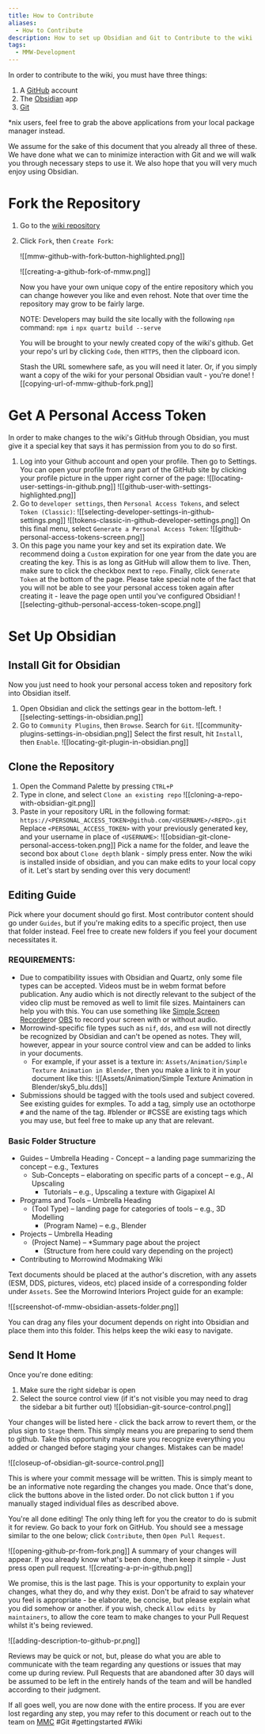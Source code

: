 ```yaml
---
title: How to Contribute
aliases:
  - How to Contribute
description: How to set up Obsidian and Git to Contribute to the wiki
tags:
  - MMW-Development
---
```


In order to contribute to the wiki, you must have three things:

1. A [GitHub](https://github.com) account
2. The [Obsidian](https://obsidian.md/) app 
3. [Git](https://git-scm.com/downloads)



 \*nix users, feel free to grab the above applications from your local package manager instead.

We assume for the sake of this document that you already all three of these. We have done what we can to minimize interaction with Git and we will walk you through necessary steps to use it. We also hope that you will very much enjoy using Obsidian.
# Fork the Repository

1. Go to the [wiki repository](https://github.com/morrowind-modding/wiki)
2. Click `Fork`, then `Create Fork`:
   
   ![[mmw-github-with-fork-button-highlighted.png]]
   
   ![[creating-a-github-fork-of-mmw.png]]
   
   Now you have your own unique copy of the entire repository which you can change however you like and even rehost. Note that over time the repository may grow to be fairly large. 
   
   NOTE: Developers may build the site locally with the following `npm` command:
   `npm i` 
   `npx quartz build --serve`
   
   You will be brought to your newly created copy of the wiki's github. Get your repo's url by clicking `Code`, then `HTTPS`, then the clipboard icon.
   
   Stash the URL somewhere safe, as you will need it later. Or, if you simply want a copy of the wiki for your personal Obsidian vault - you're done! ![[copying-url-of-mmw-github-fork.png]]


# Get A Personal Access Token

In order to make changes to the wiki's GitHub through Obsidian, you must give it a special key that says it has permission from you to do so first.

1. Log into your Github account and open your profile. Then go to Settings. You can open your profile from any part of the GitHub site by clicking your profile picture in the upper right corner of the page:
   ![[locating-user-settings-in-github.png]]
   ![[github-user-with-settings-highlighted.png]]
2. Go to `developer settings`, then `Personal Access Tokens`, and select `Token (Classic)`: 
   ![[selecting-developer-settings-in-github-settings.png]]
   ![[tokens-classic-in-github-developer-settings.png]]
  On this final menu, select `Generate a Personal Access Token`:
  ![[github-personal-access-tokens-screen.png]]
3. On this page you name your key and set its expiration date. We recommend doing a `Custom` expiration for one year from the date you are creating the key. This is as long as GitHub will allow them to live. Then, make sure to click the checkbox next to `repo`. Finally, click `Generate Token` at the bottom of the page. Please take special note of the fact that you will not be able to see your personal access token again after creating it - leave the page open until you've configured Obsidian!
  ![[selecting-github-personal-access-token-scope.png]]
      
# Set Up Obsidian

## Install Git for Obsidian

Now you just need to hook your personal access token and repository fork into Obsidian itself. 
1. Open Obsidian and click the settings gear in the bottom-left.
   ![[selecting-settings-in-obsidian.png]]
2. Go to `Community Plugins`, then `Browse`. Search for `Git`.
   ![[community-plugins-settings-in-obsidian.png]]
   Select the first result, hit `Install`, then `Enable`.
   ![[locating-git-plugin-in-obsidian.png]]
   
## Clone the Repository
1. Open the Command Palette by pressing `CTRL+P`
2. Type in clone, and select `Clone an existing repo`
      ![[cloning-a-repo-with-obsidian-git.png]]
3. Paste in your repository URL in the following format:
   `https://<PERSONAL_ACCESS_TOKEN>@github.com/<USERNAME>/<REPO>.git`
   Replace `<PERSONAL_ACCESS_TOKEN>` with your previously generated key, and your username in place of `<USERNAME>`: ![[obsidian-git-clone-personal-access-token.png]]
   Pick a name for the folder, and leave the second box about `Clone depth` blank - simply press enter. Now the wiki is installed inside of obsidian, and you can make edits to your local copy of it. Let's start by sending over this very document!
## Editing Guide
   Pick where your document should go first. Most contributor content should go under `Guides`, but if you're making edits to a specific project, then use that folder instead. Feel free to create new folders if you feel your document necessitates it.

### REQUIREMENTS:
- Due to compatibility issues with Obsidian and Quartz, only some file types can be accepted. Videos must be in webm format before publication. Any audio which is not directly relevant to the subject of the video clip must be removed as well to limit file sizes. Maintainers can help you with this. You can use something like [Simple Screen Recorder](https://github.com/lextrack/Simple-Screen-Recorder)or [OBS](https://obsproject.com/) to record your screen with or without audio.
- Morrowind-specific file types such as `nif`, `dds`, and `esm` will not directly be recognized by Obsidian and can't be opened as notes. They will, however, appear in your source control view and can be added to links in your documents. 
	- For example, if your asset is a texture in: `Assets/Animation/Simple Texture Animation in Blender`, then you make a link to it in your document like this: \!\[\[Assets/Animation/Simple Texture Animation in Blender/sky5_blu.dds\]\]
- Submissions should be tagged with the tools used and subject covered. See existing guides for exmples. To add a tag, simply use an octothorpe `#` and the name of the tag. \#blender or \#CSSE are existing tags which you may use, but feel free to make up any that are relevant.
### Basic Folder Structure
   - Guides – Umbrella Heading 
	- Concept – a landing page summarizing the concept – e.g., Textures 
		- Sub-Concepts – elaborating on specific parts of a concept – e.g., AI Upscaling 
			- Tutorials – e.g., Upscaling a texture with Gigapixel AI
- Programs and Tools – Umbrella Heading 
	- (Tool Type) – landing page for categories of tools – e.g., 3D Modelling 
		- (Program Name) – e.g., Blender
- Projects – Umbrella Heading 
	- (Project Name) – *Summary page about the project 
		- (Structure from here could vary depending on the project)
- Contributing to Morrowind Modmaking Wiki 
   
Text documents should be placed at the author's discretion, with any assets (ESM, DDS, pictures, videos, etc) placed inside of a corresponding folder under `Assets`. See the Morrowind Interiors Project guide for an example:
   
   ![[screenshot-of-mmw-obsidian-assets-folder.png]]
   
   You can drag any files your document depends on right into Obsidian and place them into this folder. This helps keep the wiki easy to navigate. 

## Send It Home
   
   Once you're done editing:
   1. Make sure the right sidebar is open
   2. Select the source control view (if it's not visible you may need to drag the sidebar a bit further out)
    ![[obsidian-git-source-control.png]]

Your changes will be listed here - click the back arrow to revert them, or the plus sign to `Stage` them. This simply means you are preparing to send them to github. Take this opportunity make sure you recognize everything you added or changed before staging your changes. Mistakes can be made!


![[closeup-of-obsidian-git-source-control.png]]

This is where your commit message will be written. This is simply meant to be an informative note regarding the changes you made. Once that's done, click the buttons above in the listed order. Do not click button `1` if you manually staged individual files as described above.

You're all done editing! The only thing left for you the creator to do is submit it for review. Go back to your fork on GitHub. You should see a message similar to the one below; click `Contribute`, then `Open Pull Request`.

![[opening-github-pr-from-fork.png]]
A summary of your changes will appear. If you already know what's been done, then keep it simple - Just press open pull request. ![[creating-a-pr-in-github.png]]

We promise, this is the last page. This is your opportunity to explain your changes, what they do, and why they exist. Don't be afraid to say whatever you feel is appropriate - be elaborate, be concise, but please explain what you did somehow or another. if you wish, check `Allow edits by maintainers`, to allow the core team to make changes to your Pull Request whilst it's being reviewed.


![[adding-description-to-github-pr.png]]

Reviews may be quick or not, but, please do what you are able to communicate with the team regarding any questions or issues that may come up during review. Pull Requests that are abandoned after 30 days will be assumed to be left in the entirely hands of the team and will be handled according to their judgment.

If all goes well, you are now done with the entire process. If you are ever lost regarding any step, you may refer to this document or reach out to the team on [MMC](https://discord.gg/yDjWBrGW)
#Git #gettingstarted #Wiki




